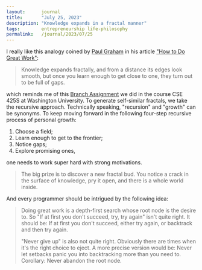 ```yaml
---
layout:      journal
title:       "July 25, 2023"
description: "Knowledge expands in a fractal manner"
tags:        entrepreneurship life-philosophy
permalink:   /journal/2023/07/25
---
```


I really like this analogy coined by [Paul Graham](https://en.wikipedia.org/wiki/Paul_Graham_(programmer)) in his article ["How to Do Great Work"](http://paulgraham.com/greatwork.html):

> Knowledge expands fractally, and from a distance its edges look smooth, but once you learn enough to get close to one, they turn out to be full of gaps.

which reminds me of this [Branch Assignment](https://classes.engineering.wustl.edu/cse425s/index.php?title=Branch_Assignment) we did in the course CSE 425S at Washington University. To generate self-similar fractals, we take the recursive approach. Technically speaking, "recursion" and "growth" can be synonyms. To keep moving forward in the following four-step recursive process of personal growth:
1. Choose a field;
2. Learn enough to get to the frontier;
3. Notice gaps;
4. Explore promising ones,

one needs to work super hard with strong motivations.

> The big prize is to discover a new fractal bud. You notice a crack in the surface of knowledge, pry it open, and there is a whole world inside.

And every programmer should be intrigued by the following idea:

> Doing great work is a depth-first search whose root node is the desire to. So "If at first you don't succeed, try, try again" isn't quite right. It should be: If at first you don't succeed, either try again, or backtrack and then try again.
>
> "Never give up" is also not quite right. Obviously there are times when it's the right choice to eject. A more precise version would be: Never let setbacks panic you into backtracking more than you need to. Corollary: Never abandon the root node.